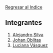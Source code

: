 [Regresar al Indice](../proyecto.md)

## Integrantes

1. [Alejandro Silva](Alejandro%20Silva/Alejandro%20Silva.md)
2. [Johan Oblitas](Johan%20Oblitas/Oblitas.md)
3. [Luciana Vásquez](Luciana%20Vasquez/Luciana.md)